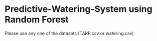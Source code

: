 # Predictive-Watering-System using Random Forest
Please use any one of the datasets (TARP.csv or watering.csv)

